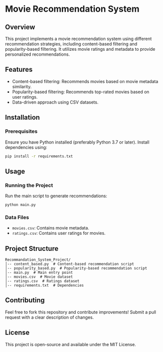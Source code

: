 # Movie Recommendation System

## Overview
This project implements a movie recommendation system using different recommendation strategies, including content-based filtering and popularity-based filtering. It utilizes movie ratings and metadata to provide personalized recommendations.

## Features
- Content-based filtering: Recommends movies based on movie metadata similarity.
- Popularity-based filtering: Recommends top-rated movies based on user ratings.
- Data-driven approach using CSV datasets.

## Installation
### Prerequisites
Ensure you have Python installed (preferably Python 3.7 or later). Install dependencies using:
```bash
pip install -r requirements.txt
```

## Usage
### Running the Project
Run the main script to generate recommendations:
```bash
python main.py
```

### Data Files
- `movies.csv`: Contains movie metadata.
- `ratings.csv`: Contains user ratings for movies.

## Project Structure
```
Recommandation_System_Project/
│-- content_based.py  # Content-based recommendation script
│-- popularity_based.py  # Popularity-based recommendation script
│-- main.py  # Main entry point
│-- movies.csv  # Movie dataset
│-- ratings.csv  # Ratings dataset
│-- requirements.txt  # Dependencies
```

## Contributing
Feel free to fork this repository and contribute improvements! Submit a pull request with a clear description of changes.

## License
This project is open-source and available under the MIT License.

